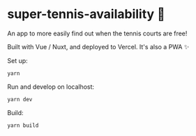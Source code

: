 # super-tennis-availability 🎾

An app to more easily find out when the tennis courts are free!

Built with Vue / Nuxt, and deployed to Vercel. It's also a PWA ✨

Set up:

```bash
yarn
```

Run and develop on localhost:

```bash
yarn dev
```

Build:

```bash
yarn build
```
